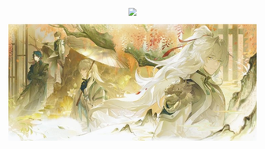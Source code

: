 
<p align=center> <img src=https://komarev.com/ghpvc/?username=vague2ly&color=E36823&style=flat-square&label=ৎ𝄢>

![image alt](https://github.com/vague2ly/vague2ly/blob/2c87f9ead1c212c53570a60bf7d03b0f858cab89/IMG_0786.jpeg)


⠀⠀⠀⠀⠀⠀⠀⠀⠀



